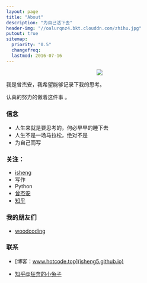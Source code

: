 ```yaml
---
layout: page
title: "About"
description: "为自己活下去"
header-img: "//oalurqnz4.bkt.clouddn.com/zhihu.jpg"
putout: true
sitemap:
  priority: "0.5"
  changefreq:
  lastmod: 2016-07-16
---
```



<center>
    <p><img src="http://oalurqnz4.bkt.clouddn.com/favicon.jpg" align="center"></p>
</center>

我是曾杰安，我希望能够记录下我的思考。

认真的努力的做着这件事 。

### 信念


- 人生来就是要思考的，何必早早的睡下去
- 人生不是一场马拉松，绝对不是
- 为自己而写


### 关注：


- [isheng](http://www.github.com/isheng5)
- 写作
- Python
- [曾杰安](http://isheng5.github.io)
- [知乎](https://www.zhihu.com/people/isheng5)



### 我的朋友们

- [woodcoding](http://woodcoding.com)


### 联系

- [博客：www.hotcode.top](isheng5.github.io)

- [知乎@狂奔的小兔子](http://www.zhihu.com/people/isheng5)
